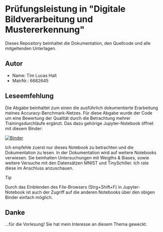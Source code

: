 # Prüfungsleistung in "Digitale Bildverarbeitung und Mustererkennung"
Dieses Repository beinhaltet die Dokumentation, den Quellcode und alle mitgeltenden Unterlagen.

## Autor
- Name:     Tim Lucas Halt
- MatrNr.:  6682645

## Leseemfehlung
Die Abgabe beinhaltet zum einen die ausführlich dokumentierte Erarbeitung meines Accuracy-Benchmark-Netzes. Für diese Abgabe wurde der Code um eine Bewertung der Qualität durch die Betrachtung mehrer Trainingsdurchläufe ergänzt. Das dazu gehörige Jupyter-Notebook öffnet mit diesem Binder:

[![Binder](https://mybinder.org/badge_logo.svg)](https://mybinder.org/v2/gh/LucHalt/LucHalt_TFE21-2_deepLearning/main?labpath=Code%2Fpepsi.evaluation.ipynb)

Ich empfehle zuerst nur dieses Notebook zu betrachten und die Dokumentation zu lesen. In der Dokumentation wird auf weitere Notebooks verwiesen. Sie beinhalten Untersuchungen mit Weigths & Biases, sowie weitere Versuche mit den Datensätzen MNIST und TinySchiller. Ich rate diese im Anschluss anzuschauen.

> [!TIP]
> Durch das Einblenden des File-Browsers (Strg+Shift+F) in Jupyter-Notebook ist auch der Zugriff auf die anderen Notebooks über den obigen Binder einfach möglich.

## Danke
...für die Vorlesung! Sie hat mein Interesse an diesem Thema geweckt.
